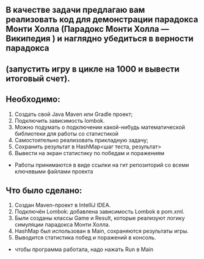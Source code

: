 ## В качестве задачи предлагаю вам реализовать код для демонстрации парадокса Монти Холла (Парадокс Монти Холла — Википедия ) и наглядно убедиться в верности парадокса
## (запустить игру в цикле на 1000 и вывести итоговый счет).
## Необходимо:
1. Создать свой Java Maven или Gradle проект;
2. Подключить зависимость lombok.
3. Можно подумать о подключении какой-нибудь математической библиотеки для работы со статистикой
4. Самостоятельно реализовать прикладную задачу;
5. Сохранить результат в HashMap<шаг теста, результат>
6. Вывести на экран статистику по победам и поражениям

- Работы принимаются в виде ссылки на гит репозиторий со всеми ключевыми файлами проекта


## Что было сделано:

1. Создан Maven-проект в IntelliJ IDEA.
2. Подключён Lombok: добавлена зависимость Lombok в pom.xml.
3. Были созданы классы Game и Result, которые реализуют логику симуляции парадокса Монти Холла.
4. HashMap был использован в Main, сохраняются результаты игры. 
5. Выводится статистика побед и поражений в консоль.

- чтобы программа работала, надо нажать Run в Main